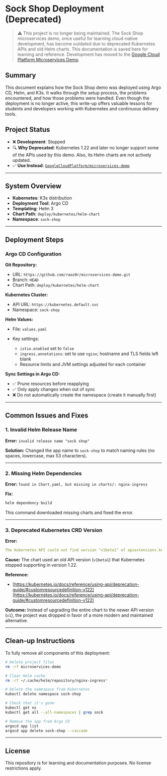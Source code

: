 # Sock Shop Deployment (Deprecated)

> ⚠️ This project is no longer being maintained. The Sock Shop microservices demo, once useful for learning cloud-native development, has become outdated due to deprecated Kubernetes APIs and old Helm charts. This documentation is saved here for learning and reference. Development has moved to the [Google Cloud Platform Microservices Demo](https://github.com/GoogleCloudPlatform/microservices-demo).

## Summary

This document explains how the Sock Shop demo was deployed using Argo CD, Helm, and K3s. It walks through the setup process, the problems encountered, and how those problems were handled. Even though the deployment is no longer active, this write-up offers valuable lessons for students and developers working with Kubernetes and continuous delivery tools.

## Project Status

* ❌ **Development**: Stopped
* 🔍 **Why Deprecated**: Kubernetes 1.22 and later no longer support some of the APIs used by this demo. Also, its Helm charts are not actively updated.
* ✅ **Use Instead**: [`GoogleCloudPlatform/microservices-demo`](https://github.com/GoogleCloudPlatform/microservices-demo)

---

## System Overview

* **Kubernetes**: K3s distribution
* **Deployment Tool**: Argo CD
* **Templating**: Helm 3
* **Chart Path**: `deploy/kubernetes/helm-chart`
* **Namespace**: `sock-shop`

---

## Deployment Steps

### Argo CD Configuration

**Git Repository:**

* URL: `https://github.com/raoz0r/microservices-demo.git`
* Branch: `HEAD`
* Chart Path: `deploy/kubernetes/helm-chart`

**Kubernetes Cluster:**

* API URL: `https://kubernetes.default.svc`
* Namespace: `sock-shop`

**Helm Values:**

* File: `values.yaml`
* Key settings:

  * `istio.enabled` set to `false`
  * `ingress.annotations`: set to use `nginx`; hostname and TLS fields left blank
  * Resource limits and JVM settings adjusted for each container

**Sync Settings in Argo CD:**

* ✅ Prune resources before reapplying
* ✅ Only apply changes when out of sync
* ❌ Do not automatically create the namespace (create it manually first)

---

## Common Issues and Fixes

### 1. Invalid Helm Release Name

**Error:**
`invalid release name "sock shop"`

**Solution:**
Changed the app name to `sock-shop` to match naming rules (no spaces, lowercase, max 53 characters).

---

### 2. Missing Helm Dependencies

**Error:**
`found in Chart.yaml, but missing in charts/: nginx-ingress`

**Fix:**

```bash
helm dependency build
```

This command downloaded missing charts and fixed the error.

---

### 3. Deprecated Kubernetes CRD Version

**Error:**

```yaml
The Kubernetes API could not find version "v1beta1" of apiextensions.k8s.io/CustomResourceDefinition
```

**Cause:**
The chart used an old API version (`v1beta1`) that Kubernetes stopped supporting in version 1.22.

**Reference:**

* [https://kubernetes.io/docs/reference/using-api/deprecation-guide/#customresourcedefinition-v122](https://kubernetes.io/docs/reference/using-api/deprecation-guide/#customresourcedefinition-v122)

**Outcome:**
Instead of upgrading the entire chart to the newer API version (`v1`), the project was dropped in favor of a more modern and maintained alternative.

---

## Clean-up Instructions

To fully remove all components of this deployment:

```bash
# Delete project files
rm -rf microservices-demo

# Clear Helm cache
rm -rf ~/.cache/helm/repository/nginx-ingress*

# Delete the namespace from Kubernetes
kubectl delete namespace sock-shop

# Check that it's gone
kubectl get ns
kubectl get all --all-namespaces | grep sock

# Remove the app from Argo CD
argocd app list
argocd app delete sock-shop --cascade
```

---

## License

This repository is for learning and documentation purposes. No license restrictions apply.
